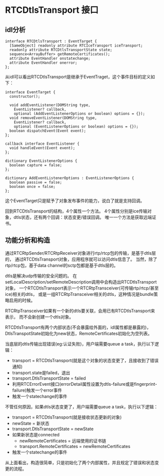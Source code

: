 # RTCDtlsTransport 接口

## idl分析

    interface RTCDtlsTransport : EventTarget {
      [SameObject] readonly attribute RTCIceTransport iceTransport;
      readonly attribute RTCDtlsTransportState state;
      sequence<ArrayBuffer> getRemoteCertificates();
      attribute EventHandler onstatechange;
      attribute EventHandler onerror;
    };

从idl可以看出RTCDtlsTransport是继承于EventTraget，这个事件目标的定义如下：

    interface EventTarget {
      constructor();

      void addEventListener(DOMString type,
        EventListener? callback,
        optional (AddEventListenerOptions or boolean) options = {});
      void removeEventListener(DOMString type,
        EventListener? callback,
        optional (EventListenerOptions or boolean) options = {});
      boolean dispatchEvent(Event event);
    };

    callback interface EventListener {
      void handleEvent(Event event);
    };

    dictionary EventListenerOptions {
      boolean capture = false;
    };

    dictionary AddEventListenerOptions : EventListenerOptions {
      boolean passive = false;
      boolean once = false;
    };

这个EventTarget只是赋予了对象发布事件的能力，说白了就是支持回调。

回到RTCDtlsTransport的结构，4个属性一个方法。
4个属性分别是ice传输对象，dtls状态，还有两个回调：状态变更/错误回调。
唯一一个方法是获取远端证书。

## 功能分析和构造

通过RTCRtpSender/RTCRtpReceiver对象进行rtp/rtcp包的传输，是基于dtls层的，
通过RTCDtlsTransport对象，应用程序就可以访问dtls信息了。
当然，除了rtp/rtcp包，基于data channel的sctp包都是基于dtls层的。

dtls是解决udp传输的安全问题的。
在setLocalDescription/setRemoteDescription调用中会构造出RTCDtlsTransport对象，
一个RTCDtlsTransport表示一个RTCRtpTransceiver(可传输rtp/rtcp/甚至ice)相关的dtls，
或是一组RTCRtpTransceiver相关的dtls，这种情况是bundle策略启用的时候。

RTCRtpTransceiver如果有一个新的dtls要关联，会用已有RTCDtlsTransport来表示，
而不会新创建一个dtls对象。

RTCDtlsTransport有两个内部状态(不会暴露给外面的，idl属性都是暴露的)，
DtlsTranspotState初始化为new状态，RemoteCertificates初始化为空列表。

当底层的dtls传输出现错误(eg:认证失败)，用户端需要queue a task，执行以下逻辑：

- transport = RTCDtlsTransport(就是这个对象的状态变更了，且接收到了错误通知)
- transport.state是failed，退出
- transport.DtlsTransportState = failed
- 利用RTCErrorEvent接口(errorDetail属性设置为dtls-failure或是fingerprint-failure)触发一个error事件
- 触发一个statechange的事件

不管任何原因，如果dtls状态变更了，用户端需要queue a task，执行以下逻辑：

- transport = RTCDtlsTransport(就是接收状态更新的对象)
- newState = 新状态
- transport.DtlsTransportState = newState
- 如果新状态是connected
  - newRemoteCertificates = 远端使用的证书链
  - transport.RemoteCertificates = newRemoteCertificates
- 触发一个statechange的事件

从上面看出，构造很简单，只是初始化了两个内部属性，并且规定了错误和状态变更的流程。
